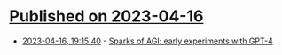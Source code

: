 # [Published on 2023-04-16](index.md)

* [2023-04-16, 19:15:40](https://lobste.rs/s/xpbtka/sparks_agi_early_experiments_with_gpt_4) - [Sparks of AGI: early experiments with GPT-4](https://youtu.be/qbIk7-JPB2c)
